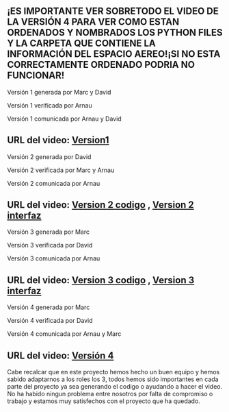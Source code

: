 ¡ES IMPORTANTE VER SOBRETODO EL VIDEO DE LA VERSIÓN 4 PARA VER COMO ESTAN ORDENADOS Y NOMBRADOS LOS PYTHON FILES Y LA CARPETA QUE CONTIENE LA INFORMACIÓN DEL ESPACIO AEREO!¡SI NO ESTA CORRECTAMENTE ORDENADO PODRIA NO FUNCIONAR!
-----------------------------------------------------------

Versión 1 generada por Marc y David

Versión 1 verificada por Arnau

Versión 1 comunicada por Arnau y David

URL del video: [Version1](https://youtu.be/vJmHlQco7ik?si=KyRCtkjPoQfjUtj3)
------------------------------------------------------------

Versión 2 generada por David

Versión 2 verificada por Marc y Arnau

Versión 2 comunicada por Arnau

URL del video: [Version 2 codigo](https://youtu.be/3yntCPym7yc?si=QQ3D-sQ4nQvcNiYU) , [Version 2 interfaz](https://youtu.be/wP2m104ghTg?si=F2AtOIIyQLeFVeAW)
-------------------------------------------------------------

Versión 3 generada por Marc

Versión 3 verificada por David

Versión 3 comunicada por Arnau

URL del video: [Version 3 codigo](https://youtu.be/o1KqeR5zHGw?si=haz87kT8qb2rD0Dz) , [Version 3 interfaz](https://youtu.be/9qD3NKwqwBM?si=K_MO3MzNLG-O_jlf)
-------------------------------------------------------------

Versión 4 generada por Marc

Versión 4 verificada por David

Versión 4 comunicada por Arnau y Marc

URL del video: [Versión 4](https://youtu.be/GOFrUvuMzcA?si=kSjwwdhdmC7i2BFP)
-------------------------------------------------------------

Cabe recalcar que en este proyecto hemos hecho un buen equipo y hemos sabido adaptarnos a los roles los 3, 
todos hemos sido importantes en cada parte del proyecto ya sea generando el codigo o ayudando a hacer el video.
No ha habido ningun problema entre nosotros por falta de compromiso o trabajo y estamos muy satisfechos con el proyecto que ha quedado.
